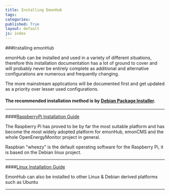 ```yaml
---
title: Installing EmonHub
tags: 
categories: 
published: True
layout: default
js: index
---
```




###Installing emonHub

emonHub can be installed and used in a variety of different situations, therefore this installation documentation has a lot of ground to cover and will probably never be entirely complete as additional and alternative configurations are numerous and frequently changing.

The more mainstream applications will be documented first and get updated as a priority over lesser used configurations.

#### The recommended installation method is by [Debian Package Installer]({{site.page}}install/debian).

------------------------------

####[RaspberryPi Installation Guide]({{site.page}}install/raspberrypi)

The Raspberry Pi has proved to be by far the most suitable platform and has become the most widely adopted platform for emonHub, emonCMS and the whole OpenEnergyMonitor project in general. 

Raspbian "wheezy" is the default operating software for the Raspberry Pi, it is based on the Debian linux project.

-----------------------------------------

####[Linux Installation Guide]({{site.page}}install/linux)

EmonHub can also be installed to other Linux & Debian derived platforms such as Ubuntu

-------------------------------------------



